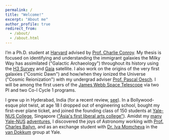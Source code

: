 ```yaml
---
permalink: /
title: "Welcome!"
excerpt: "About me"
author_profile: true
redirect_from: 
  - /about/
  - /about.html
---
```


I’m a Ph.D. student at <a href="https://astronomy.fas.harvard.edu/" target="_blank">Harvard</a> advised by <a href="https://scholar.harvard.edu/cconroy" target="_blank">Prof. Charlie Conroy</a>. My thesis is focused on identifying and understanding the immigrant galaxies the Milky Way has assimilated ("Galactic Archaeology") throughout its history using the <a href="http://h3survey.rc.fas.harvard.edu/" target="_blank">H3 Survey</a> and <a href="https://sci.esa.int/web/gaia" target="_blank">Gaia</a> satellite. I also work on the origins of the very first galaxies ("Cosmic Dawn") and how/when they ionized the Universe ("Cosmic Reionization") with my undergrad adviser <a href="https://obswww.unige.ch/~oeschp/" target="_blank">Prof. Pascal Oesch</a>. I will be among the first users of the  <a href="https://www.jwst.nasa.gov/" target="_blank">James Webb Space Telescope</a> via two PI and two Co-I Cycle 1 programs.

I grew up in Hyderabad, India (for a recent review, <a href="https://www.youtube.com/watch?v=RWNV82AqFoE" target="_blank">see</a>). In a Bollywood-esque plot twist, at age 18 I dropped out of engineering school, bought my first-ever plane ticket, and joined the founding class of 150 students at <a href="https://www.yale-nus.edu.sg/about/vision-and-mission/" target="_blank">Yale-NUS College</a>, Singapore (<a href="https://harvardmagazine.com/2017/07/an-educated-core" target="_blank">"Asia's first liberal arts college"</a>). Amidst my <a href="https://www.yale-nus.edu.sg/newsroom/10-may-2016-a-love-affair-with-trivia/" target="_blank">many</a> <a href="https://www.instagram.com/yalenuscollege/p/BK5xNvcj6u6/?hl=en" target="_blank">Yale-NUS</a> <a href="https://www.yale-nus.edu.sg/newsroom/20-may-2015-singaporean-poet-alvin-pang-teaches-at-yale-nus/" target="_blank">adventures</a>, I discovered the joys of Astronomy working with <a href="http://www.astro.yale.edu/bailyn/" target="_blank">Prof. Charles Bailyn</a>, and as an exchange student with <a href="https://www.stsci.edu/~imomcheva/" target="_blank">Dr. Iva Momcheva</a> in the <a href="https://www.pietervandokkum.com/" target="_blank">van Dokkum</a> group at Yale.
